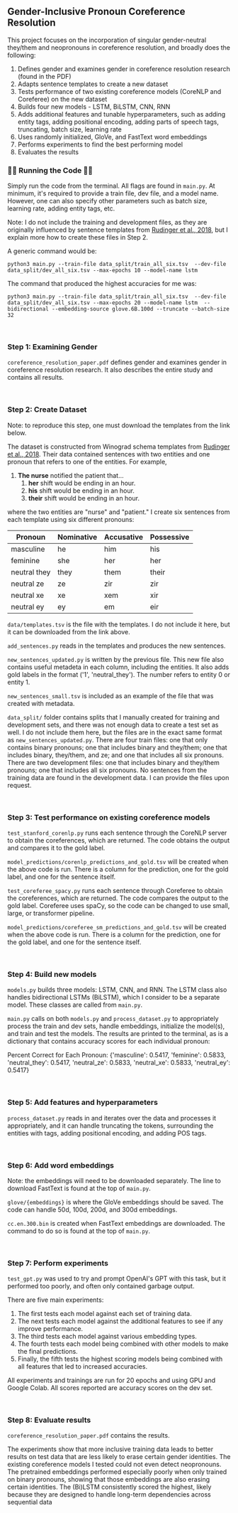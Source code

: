 ## Gender-Inclusive Pronoun Coreference Resolution

This project focuses on the incorporation of singular gender-neutral 
they/them and neopronouns in coreference resolution, and broadly does the 
following: 
1. Defines gender and examines gender in coreference resolution 
   research (found in the PDF)
2. Adapts sentence templates to create a new dataset
3. Tests performance of two existing coreference models (CoreNLP and Coreferee)
   on the new dataset
4. Builds four new models - LSTM, BiLSTM, CNN, RNN
5. Adds additional features and tunable hyperparameters, such as adding 
   entity tags, adding positional encoding, adding parts of speech tags, 
   truncating, batch size,
   learning rate
6. Uses randomly initialized, GloVe, and FastText word embeddings
7. Performs experiments to find the best performing model
8. Evaluates the results


### 🧑‍💻 Running the Code 🧑‍💻
Simply run the code from the terminal. All flags are found in `main.py`. At 
minimum, it's required to provide a train file, dev file, and a model name. 
However, one can also specify other parameters such as batch size, learning 
rate, adding entity tags, etc. 

Note: I do not include the training and development files, as they are 
originally influenced by sentence templates from [Rudinger et 
al., 2018](https://github.com/rudinger/winogender-schemas), but I explain 
more how to create these files in Step 2. 

A generic command would be:

`python3 main.py --train-file data_split/train_all_six.tsv  --dev-file 
data_split/dev_all_six.tsv --max-epochs 10 --model-name lstm
`

The command that produced the highest accuracies for me was:

`python3 main.py --train-file data_split/train_all_six.tsv  --dev-file 
data_split/dev_all_six.tsv --max-epochs 20 --model-name lstm 
--bidirectional --embedding-source glove.6B.100d --truncate --batch-size 32`


<br />

### Step 1: Examining Gender
`coreference_resolution_paper.pdf` defines gender and examines gender in 
coreference resolution 
research. It also describes the entire study and contains all results. 

<br />

### Step 2: Create Dataset
Note: to reproduce this step, one must download the templates from the link 
below.

The dataset is constructed from Winograd schema templates from [Rudinger et 
al., 2018](https://github.com/rudinger/winogender-schemas). Their data 
contained sentences with two entities and one pronoun that refers to one of 
the entities. For example, 
1. **The nurse** notified the patient that...
   1. **her** shift would be ending in an hour.
   2. **his** shift would be ending in an hour.
   3. **their** shift would be ending in an hour.

where the two entities are "nurse" and "patient." I create six sentences 
from each template using six different pronouns:

Pronoun | Nominative | Accusative | Possessive | 
--- | --- | --- | --- |
masculine | he | him | his | --- | --- | --- | --- |
feminine | she | her | her | --- | --- | --- | --- |
neutral they | they | them | their | --- | --- | --- | --- |
neutral ze | ze | zir | zir | --- | --- | --- | --- |
neutral xe | xe | xem | xir | --- | --- | --- | --- |
neutral ey | ey | em | eir | 

`data/templates.tsv` is the file with the templates. I do not include it 
here, but it can be downloaded from the link above. 

`add_sentences.py` reads in the templates and produces the new sentences. 

`new_sentences_updated.py` is written by the previous file. This new file 
also contains useful metadeta in each column, including the 
entities. It also adds gold labels in the format ('1', 'neutral_they'). The 
number refers to entity 0 or entity 1. 

`new_sentences_small.tsv` is included as an example of the file that was 
created with metadata. 

`data_split/` folder contains splits that I manually created for training 
and development sets, and there was not enough data to create a test set as 
well. I do not include them here, but the files are in the exact same 
format as `new_sentences_updated.py`. There are four train files: one that 
only contains binary pronouns; one that includes binary and they/them; one 
that includes binary, they/them, and ze; and one that includes all six 
pronouns. There are two development files: one that includes binary and 
they/them pronouns; one that includes all six pronouns. No sentences from 
the training data are found in the development data. I can provide the 
files upon request. 

<br />

### Step 3: Test performance on existing coreference models
`test_stanford_corenlp.py` runs each sentence through the CoreNLP server to 
obtain the coreferences, which are returned. The code obtains the output 
and compares it to the gold label. 

`model_predictions/corenlp_predictions_and_gold.tsv` will be created when 
the above code is run. There is a column for the prediction, one for the 
gold label, and one for the sentence itself. 

`test_coreferee_spacy.py` runs each sentence through Coreferee to obtain 
the coreferences, which are returned. The code compares the output to the 
gold label. Coreferee uses spaCy, so the code can be changed to use small, 
large, or transformer pipeline. 

`model_predictions/coreferee_sm_predictions_and_gold.tsv` will be created 
when the above code is run. There is a column for the prediction, one for the 
gold label, and one for the sentence itself. 


<br />


### Step 4: Build new models
`models.py` builds three models: LSTM, CNN, and RNN. The LSTM class also 
handles bidirectional LSTMs (BiLSTM), which I consider to be a separate 
model. These classes are called from `main.py`.

`main.py` calls on both `models.py` and `process_dataset.py` to 
appropriately process the train and dev sets, handle embeddings, initialize 
the model(s), and train and test the models. The results are printed to the 
terminal, as is a dictionary that contains accuracy scores for each 
individual pronoun:

Percent Correct for Each Pronoun:  {'masculine': 0.5417, 'feminine': 0.5833, 'neutral_they': 0.5417, 'neutral_ze': 0.5833, 'neutral_xe': 0.5833, 'neutral_ey': 0.5417}


<br />


### Step 5: Add features and hyperparameters
`process_dataset.py` reads in and iterates over the data and processes it 
appropriately, and it can handle truncating the tokens, surrounding the 
entities with tags, adding positional encoding, and adding POS tags. 

<br />


### Step 6: Add word embeddings
Note: the embeddings will need to be downloaded separately. The line to 
download FastText is found at the top of `main.py`.

`glove/{embeddings}` is where the GloVe embeddings should be saved. The 
code can handle 50d, 100d, 200d, and 300d embeddings. 

`cc.en.300.bin` is created when FastText embeddings are downloaded. The 
command to do so is found at the top of `main.py`.


<br />

### Step 7: Perform experiments
`test_gpt.py` was used to try and prompt OpenAI's GPT with this task, but 
it performed too poorly, and often only contained garbage output. 

There are five main experiments: 
1. The first tests each model against each 
set of training data. 
2. The next tests each model against the additional 
features to see if any improve performance. 
3. The third tests each model 
against various embedding types. 
4. The fourth tests each model being 
combined with other models to make the final predictions. 
5. Finally, the 
fifth tests the highest scoring models being combined with all features 
that led to increased accuracies. 

All experiments and trainings are run 
for 20 epochs and using GPU and Google Colab. All scores reported are 
accuracy scores on the dev set. 

<br />


### Step 8: Evaluate results
`coreference_resolution_paper.pdf` contains the results. 

The experiments show that more inclusive training data leads to better 
results on test data that are less likely to erase certain gender 
identities. The existing coreference models I tested could not even  detect 
neopronouns. The pretrained embeddings  performed especially poorly when 
only trained on binary pronouns, showing that those embeddings are also erasing certain identities. The (Bi)LSTM consistently scored the highest, likely because they are designed to handle long-term dependencies across sequential data
